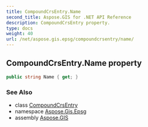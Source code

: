 ```yaml
---
title: CompoundCrsEntry.Name
second_title: Aspose.GIS for .NET API Reference
description: CompoundCrsEntry property. 
type: docs
weight: 40
url: /net/aspose.gis.epsg/compoundcrsentry/name/
---
```

## CompoundCrsEntry.Name property

```csharp
public string Name { get; }
```

### See Also

* class [CompoundCrsEntry](../)
* namespace [Aspose.Gis.Epsg](../../compoundcrsentry/)
* assembly [Aspose.GIS](../../../)


